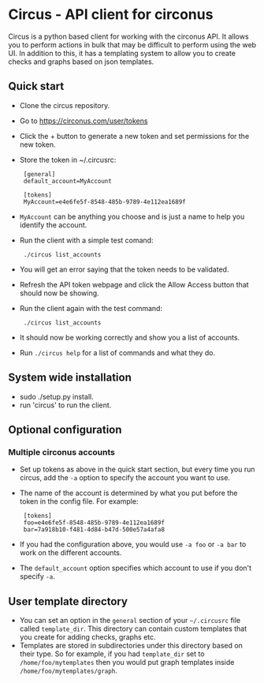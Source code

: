 # Circus - API client for circonus

Circus is a python based client for working with the circonus API. It allows
you to perform actions in bulk that may be difficult to perform using the web
UI. In addition to this, it has a templating system to allow you to create
checks and graphs based on json templates.

## Quick start

 * Clone the circus repository.
 * Go to https://circonus.com/user/tokens
 * Click the + button to generate a new token and set permissions for the new
   token.
 * Store the token in ~/.circusrc:

        [general]
        default_account=MyAccount
        
        [tokens]
        MyAccount=e4e6fe5f-8548-485b-9789-4e112ea1689f

 * `MyAccount` can be anything you choose and is just a name to help you
   identify the account.
 * Run the client with a simple test comand:

        ./circus list_accounts

 * You will get an error saying that the token needs to be validated.
 * Refresh the API token webpage and click the Allow Access button that should
   now be showing.
 * Run the client again with the test command:

        ./circus list_accounts

 * It should now be working correctly and show you a list of accounts.
 * Run `./circus help` for a list of commands and what they do.

## System wide installation

 * sudo ./setup.py install.
 * run 'circus' to run the client.

## Optional configuration

### Multiple circonus accounts

 * Set up tokens as above in the quick start section, but every time you run
   circus, add the `-a` option to specify the account you want to use.
 * The name of the account is determined by what you put before the token in
   the config file. For example:

        [tokens]
        foo=e4e6fe5f-8548-485b-9789-4e112ea1689f
        bar=7a918b10-f481-4d84-b47d-500e57a4afa8

 * If you had the configuration above, you would use `-a foo` or `-a bar` to
   work on the different accounts.
 * The `default_account` option specifies which account to use if you don't
   specify `-a`.

## User template directory

 * You can set an option in the `general` section of your `~/.circusrc` file
   called `template_dir`. This directory can contain custom templates that you
   create for adding checks, graphs etc.
 * Templates are stored in subdirectories under this directory based on their
   type. So for example, if you had `template_dir` set to
   `/home/foo/mytemplates` then you would put graph templates inside
   `/home/foo/mytemplates/graph`.
